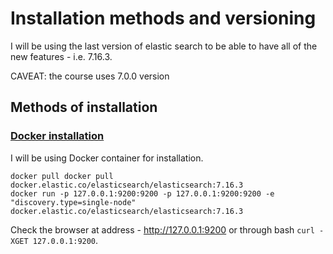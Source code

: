 # Installation methods and versioning

I will be using the last version of elastic search to be able to have all of the new features - i.e. 7.16.3.

CAVEAT: the course uses 7.0.0 version

## Methods of installation

### [Docker installation](https://www.elastic.co/guide/en/elasticsearch/reference/7.16/docker.html)

I will be using Docker container for installation.

```
docker pull docker pull docker.elastic.co/elasticsearch/elasticsearch:7.16.3
docker run -p 127.0.0.1:9200:9200 -p 127.0.0.1:9200:9200 -e "discovery.type=single-node" docker.elastic.co/elasticsearch/elasticsearch:7.16.3
```

Check the browser at address - http://127.0.0.1:9200 or through bash `curl -XGET 127.0.0.1:9200`.